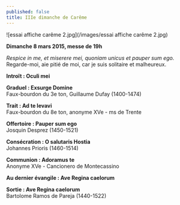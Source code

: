 ```yaml
---
published: false
title: IIIe dimanche de Carême
---
```


![essai affiche carême 2.jpg](/images/essai affiche carême 2.jpg)

**Dimanche 8 mars 2015, messe de 19h**  

*Respice in me, et miserere mei, quoniam unicus et pauper sum ego.*  
Regarde-moi, aie pitié de moi, car je suis solitaire et malheureux.  

**Introït : Oculi mei**  

**Graduel : Exsurge Domine**  
Faux-bourdon du 3e ton, Guillaume Dufay (1400-1474)  

**Trait : Ad te levavi**  
Faux-bourdon du 8e ton, anonyme XVe - ms de Trente

**Offertoire : Pauper sum ego**  
Josquin Desprez (1450-1521)

**Consécration : O salutaris Hostia**  
Johannes Prioris (1460-1514)

**Communion : Adoramus te**  
Anonyme XVe - Cancionero de Montecassino

**Au dernier évangile : Ave Regina caelorum**  

**Sortie : Ave Regina caelorum**  
Bartolome Ramos de Pareja (1440-1522)
